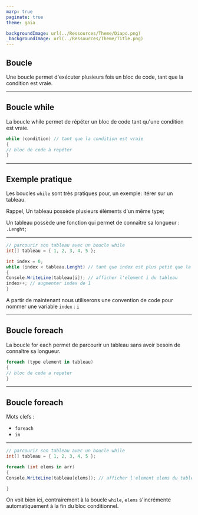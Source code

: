 ```yaml
---
marp: true
paginate: true
theme: gaia

backgroundImage: url(../Ressources/Theme/Diapo.png)
_backgroundImage: url(../Ressources/Theme/Title.png)
---
```


<link href="../Ressources/Theme/CSS/theme.css" rel="stylesheet">

<!-- _backgroundImage: url(../Ressources/Theme/Title.png) -->


<!-- Tout le code saisit dans ce cour est du CSharp -->


## Boucle

Une boucle permet d'exécuter plusieurs fois un bloc de code, tant que la condition est vraie.



---

## Boucle while

La boucle while permet de répéter un bloc de code tant qu'une condition est vraie.

```csharp
while (condition) // tant que la condition est vraie
{
// bloc de code à repéter
}
```

---

## Exemple pratique 

Les boucles `while` sont très pratiques pour, un exemple: itérer sur un tableau.

Rappel, 
Un tableau possède plusieurs éléments d'un même type;

Un tableau possède une fonction qui permet de connaître 
sa longueur : `.Lenght`;

---

<!-- _backgroundImage: url(../Ressources/Theme/Flat.png) -->

```csharp
// parcourir son tableau avec un boucle while 
int[] tableau = { 1, 2, 3, 4, 5 };

int index = 0;
while (index < tableau.Lenght) // tant que index est plus petit que la longeur du tableau
{
Console.WriteLine(tableau[i]); // afficher l'element i du tableau
index++; // augmenter index de 1
}
```

A partir de maintenant nous utiliserons une convention de code pour nommer une variable `index` : `i`


<!-- TODO : exercice avec boucle simple while -->

---

## Boucle foreach

La boucle for each permet de parcourir un tableau sans avoir besoin de connaître sa longueur.

```csharp
foreach (type element in tableau)
{
// bloc de code a repeter
}
```

---

## Boucle foreach

Mots clefs :
- `foreach`
- `in`

---

<!-- _backgroundImage: url(../Ressources/Theme/Flat.png) -->
```csharp
// parcourir son tableau avec un boucle while 
int[] tableau = { 1, 2, 3, 4, 5 };

foreach (int elems in arr)
{
Console.WriteLine(tableau[elems]); // afficher l'element elems du tableau

}
```

On voit bien ici, contrairement à la boucle `while`, `elems` s'incrémente automatiquement à la fin du bloc conditionnel.
